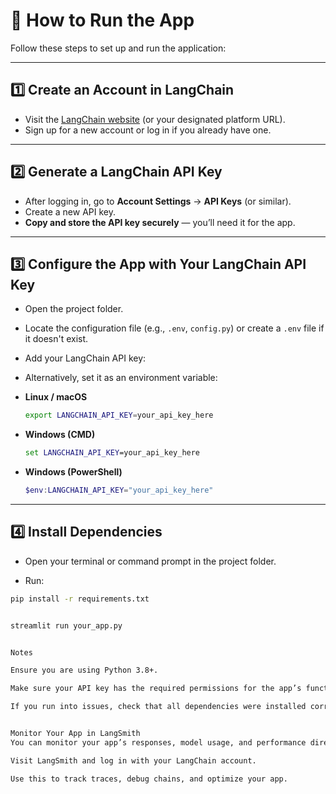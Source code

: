 # 🚀 How to Run the App

Follow these steps to set up and run the application:

---

## 1️⃣ Create an Account in LangChain  
- Visit the [LangChain website](https://www.langchain.com/) (or your designated platform URL).  
- Sign up for a new account or log in if you already have one.

---

## 2️⃣ Generate a LangChain API Key  
- After logging in, go to **Account Settings** → **API Keys** (or similar).  
- Create a new API key.  
- **Copy and store the API key securely** — you’ll need it for the app.

---

## 3️⃣ Configure the App with Your LangChain API Key  
- Open the project folder.
- Locate the configuration file (e.g., `.env`, `config.py`) or create a `.env` file if it doesn't exist.  
- Add your LangChain API key:


- Alternatively, set it as an environment variable:
- **Linux / macOS**
  ```bash
  export LANGCHAIN_API_KEY=your_api_key_here
  ```
- **Windows (CMD)**
  ```cmd
  set LANGCHAIN_API_KEY=your_api_key_here
  ```
- **Windows (PowerShell)**
  ```powershell
  $env:LANGCHAIN_API_KEY="your_api_key_here"
  ```

---

## 4️⃣ Install Dependencies  
- Open your terminal or command prompt in the project folder.

- Run:
```bash
pip install -r requirements.txt


streamlit run your_app.py


Notes

Ensure you are using Python 3.8+.

Make sure your API key has the required permissions for the app’s functionality.

If you run into issues, check that all dependencies were installed correctly and your API key is valid.


Monitor Your App in LangSmith
You can monitor your app’s responses, model usage, and performance directly in LangSmith — LangChain’s observability platform.

Visit LangSmith and log in with your LangChain account.

Use this to track traces, debug chains, and optimize your app.